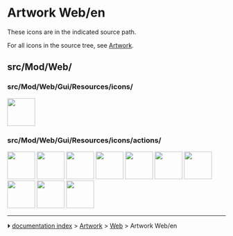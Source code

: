 # Artwork Web/en
These icons are in the indicated source path.

For all icons in the source tree, see [Artwork](Artwork.md).

## src/Mod/Web/

### src/Mod/Web/Gui/Resources/icons/

<img alt="" src=images/WebWorkbench.svg  style="width:64px;">

### src/Mod/Web/Gui/Resources/icons/actions/

<img alt="" src=images/Web-browser.svg  style="width:64px;"> <img alt="" src=images/Web-home.svg  style="width:64px;"> <img alt="" src=images/Web-next.svg  style="width:64px;"> <img alt="" src=images/Web-previous.svg  style="width:64px;"> <img alt="" src=images/Web-refresh.svg  style="width:64px;"> <img alt="" src=images/Web-set-url.svg  style="width:64px;"> <img alt="" src=images/Web-sketchfab.svg  style="width:64px;"> <img alt="" src=images/Web-stop.svg  style="width:64px;"> <img alt="" src=images/Web-zoom-in.svg  style="width:64px;"> <img alt="" src=images/Web-zoom-out.svg  style="width:64px;">



---
⏵ [documentation index](../README.md) > [Artwork](Category_Artwork.md) > [Web](Category_Web.md) > Artwork Web/en

